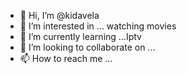 - 👋 Hi, I’m @kidavela
- 👀 I’m interested in ... watching movies
- 🌱 I’m currently learning ...Iptv
- 💞️ I’m looking to collaborate on ...
- 📫 How to reach me ...

<!---
kidavela/kidavela is a ✨ special ✨ repository because its `README.md` (this file) appears on your GitHub profile.
You can click the Preview link to take a look at your changes.
--->
